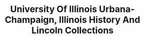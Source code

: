 ---
layout: repo
title: "University Of Illinois Urbana-Champaign, Illinois History And Lincoln Collections"
id: 15737
permalink: repos/15737/
---
